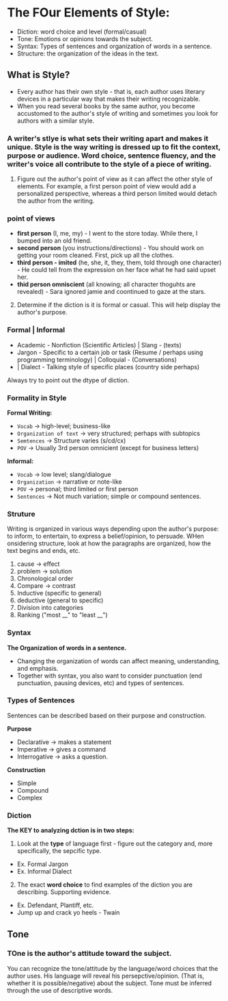 # The FOur Elements of Style:
- Diction: word choice and level (formal/casual)
- Tone: Emotions or opinions towards the subject.
- Syntax: Types of sentences and organization of words in a sentence. 
- Structure: the organization of the ideas in the text.

## What is Style?
- Every author has their own style - that is, each author uses literary devices in a particular way that makes their writing recognizable.
- When you read several books by the same author, you become accustomed to the author's style of writing and sometimes you look for authors with a similar style.

### A writer's stlye is what sets their writing apart and makes it unique. Style is the way writing is dressed up to fit the context, purpose or audience. Word choice, sentence fluency, and the writer's voice all contribute to the style of a piece of writing.

1) Figure out the author's point of view as it can affect the other style of elements. For example, a first person point of view would add a personalized perspective, whereas a third person limited would detach the author from the writing.

### point of views
- **first person** (I, me, my) - I went to the store today. While there, I bumped into an old friend.
- **second person** (you instructions/directions) - You should work on getting your room cleaned. First, pick up all the clothes.
- **third person - imited** (he, she, it, they, them, told through one character) - He could tell from the expression on her face what he had said upset her.
- **thid person omniscient** (all knowing; all character thoguhts are revealed) - Sara ignored jamie and coontinued to gaze at the stars.

2) Determine if the diction is it is formal or casual. This will help display the author's purpose.

### Formal | Informal
- Academic - Nonfiction (Scientific Articles) | Slang - (texts)
- Jargon - Specific to a certain job or task (Resume / perhaps using programming terminology) | Colloquial - (Conversations)
-  | Dialect - Talking style of specific places (country side perhaps)

Always try to point out the dtype of diction.

### Formality in Style
**Formal Writing:**
- `Vocab` -> high-level; business-like
- `Organization of text` -> very structured; perhaps with subtopics
- `Semtences` -> Structure varies (s/cd/cx)
- `POV` -> Usually 3rd person omnicient (except for business letters)

**Informal:**
- `Vocab` -> low level; slang/dialogue
- `Organization` -> narrative or note-like
- `POV` -> personal; third limited or first person
- `Sentences` -> Not much variation; simple or compound sentences.

### Struture
Writing is organized in various ways depending upon the author's purpose: to inform, to entertain, to express a belief/opinion, to persuade.
WHen onsidering structure, look at how the paragraphs are organized, how the text begins and ends, etc.

1) cause -> effect
2) problem -> solution
3) Chronological order
4) Compare -> contrast
5) Inductive (specific to general)
6) deductive (general to specific)
7) Division into categories
8) Ranking ("most \_\_" to "least \_\_")

### Syntax
**The Organization of words in a sentence.**
- Changing the organization of words can affect meaning, understanding, and emphasis.
- Together with syntax, you also want to consider punctuation (end punctuation, pausing devices, etc) and types of sentences.

### Types of Sentences
Sentences can be described based on their purpose and construction.

**Purpose**
- Declarative -> makes a statement
- Imperative -> gives a command
- Interrogative -> asks a question.

**Construction**
- Simple
- Compound
- Complex

### Diction
**The KEY to analyzing dction is in two steps:**
1) Look at the **type** of language first - figure out the category and, more specifically, the sepcific type.
- Ex. Formal Jargon
- Ex. Informal Dialect
2) The exact **word choice** to find examples of the diction you are describing. Supporting evidence.
- Ex. Defendant, Plantiff, etc.
- Jump up and crack yo heels - Twain

## Tone
### TOne is the author's attitude toward the subject.
You can recognize the tone/attitude by the language/word choices that the author uses. His language will reveal his persepctive/opinion. (That is, whether it is possible/negative) about the subject.
Tone must be inferred through the use of descriptive words. 
